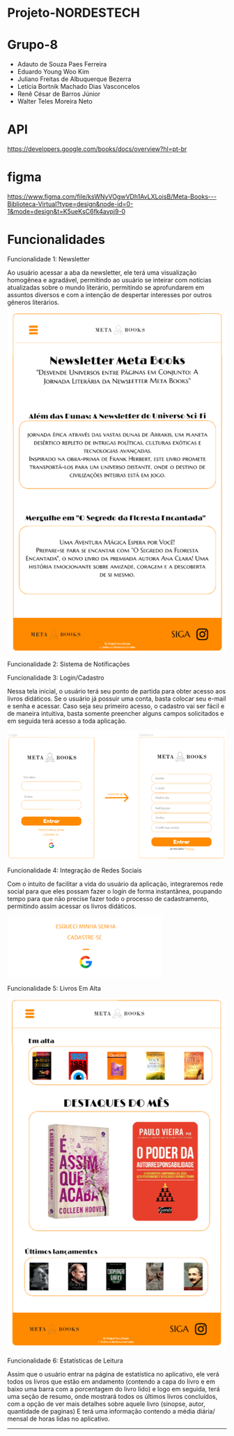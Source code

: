 # Projeto-NORDESTECH

# Grupo-8
- Adauto de Souza Paes Ferreira
- Eduardo Young Woo Kim
- Juliano Freitas de Albuquerque Bezerra
- Letícia Bortnik Machado Dias Vasconcelos
- Renê César de Barros Júnior
- Walter Teles Moreira Neto

# API
https://developers.google.com/books/docs/overview?hl=pt-br

# figma
https://www.figma.com/file/ksWNyVOgwVDh1AvLXLoisB/Meta-Books---Biblioteca-Virtual?type=design&node-id=0-1&mode=design&t=K5ueKsC6fk4avpj9-0

#  Funcionalidades
Funcionalidade 1: Newsletter

Ao usuário acessar a aba da newsletter, ele terá uma visualização homogênea e agradável, permitindo ao usuário se inteirar com notícias atualizadas sobre o mundo literário, permitindo se aprofundarem em assuntos diversos e com a intenção de despertar interesses por outros gêneros literários.

![Newsletter](/imgs/Screenshot_6.png)

Funcionalidade 2: Sistema de Notificações

Funcionalidade 3: Login/Cadastro

Nessa tela inicial, o usuário terá seu ponto de partida para obter acesso aos livros didáticos. Se o usuário já possuir uma conta, basta colocar seu e-mail e senha e acessar. Caso seja seu primeiro acesso, o cadastro vai ser fácil e de maneira intuitiva, basta somente preencher alguns campos solicitados e em seguida terá acesso a toda aplicação.

![Cadastro e Login](/imgs/Cadastroelogin.png)

Funcionalidade 4: Integração de Redes Sociais

Com o intuito de facilitar a vida do usuário da aplicação, integraremos rede social para que eles possam fazer o login de forma instantânea, poupando tempo para que não precise fazer todo o processo de cadastramento, permitindo assim acessar os livros didáticos.

![Redes Sociais](/imgs/redesocial.png)

Funcionalidade 5: Livros Em Alta

![Em Alta](/imgs/emalta.png)

Funcionalidade 6: Estatísticas de Leitura

Assim que o usuário entrar na página de estatística no aplicativo, ele verá todos os livros que estão em andamento (contendo a capa do livro e em baixo uma barra com a porcentagem do livro lido) e logo em seguida, terá uma seção de resumo, onde mostrará todos os últimos livros concluídos, com a opção de ver mais detalhes sobre aquele livro (sinopse, autor, quantidade de paginas)
E terá uma informação contendo a média diária/ mensal de horas lidas no aplicativo.

---------------------------
